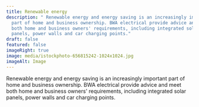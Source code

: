 ```yaml
---
title: Renewable energy
description: " Renewable energy and energy saving is an increasingly important
  part of home and business ownership. BWA electrical provide advice and meet
  both home and business owners' requirements, including integrated solar
  panels, power walls and car charging points."
draft: false
featured: false
imageRight: true
image: media/istockphoto-656815242-1024x1024.jpg
imageAlt: Image
---
```

Renewable energy and energy saving is an increasingly important part of home and business ownership. BWA electrical provide advice and meet both home and business owners' requirements, including integrated solar panels, power walls and car charging points.
